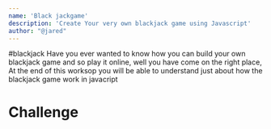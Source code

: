 ```yaml
---
name: 'Black jackgame'
description: 'Create Your very own blackjack game using Javascript'
author: "@jared"
---
```

#blackjack
Have you ever wanted to know how you can build your own blackjack game and so play it online, well you have come on the right place, At the end of this worksop you will be able to understand just about how the blackjack game work in javacript


 
 

# Challenge 



